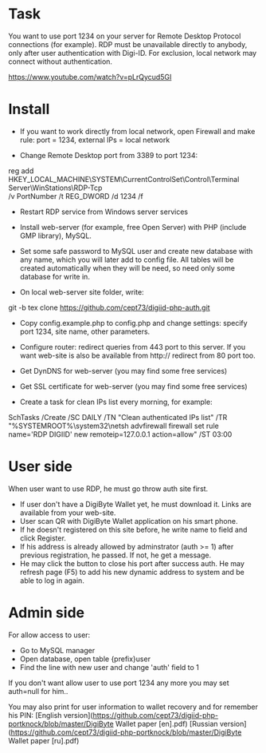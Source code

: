 Task
=========================================================================================================

You want to use port 1234 on your server for Remote Desktop Protocol connections (for example). RDP must be unavailable directly to anybody, only after user authentication with Digi-ID. For exclusion, local network may connect without authentication.

https://www.youtube.com/watch?v=pLrQycud5GI

Install
=========================================================================================================

* If you want to work directly from local network, open Firewall and make rule: port = 1234, external IPs = local network

* Change Remote Desktop port from 3389 to port 1234:

reg add HKEY_LOCAL_MACHINE\SYSTEM\CurrentControlSet\Control\Terminal Server\WinStations\RDP-Tcp \
	/v PortNumber /t REG_DWORD /d 1234 /f

* Restart RDP service from Windows server services

* Install web-server (for example, free Open Server) with PHP (include GMP library), MySQL.

* Set some safe password to MySQL user and create new database with any name, which you will later add to config file. All tables will be created automatically when they will be need, so need only some database for write in.

* On local web-server site folder, write: 

git -b tex clone https://github.com/cept73/digiid-php-auth.git

* Copy config.example.php to config.php and change settings: specify port 1234, site name, other parameters.

* Configure router: redirect queries from 443 port to this server. If you want web-site is also be available from http:// redirect from 80 port too. 

* Get DynDNS for web-server (you may find some free services)

* Get SSL certificate for web-server (you may find some free services)

* Create a task for clean IPs list every morning, for example:

SchTasks /Create /SC DAILY /TN "Clean authenticated IPs list" /TR "%SYSTEMROOT%\system32\netsh advfirewall firewall set rule name='RDP DIGIID' new remoteip=127.0.0.1 action=allow" /ST 03:00

User side
=========================================================================================================

When user want to use RDP, he must go throw auth site first.

* If user don't have a DigiByte Wallet yet, he must download it. Links are available from your web-site.
* User scan QR with DigiByte Wallet application on his smart phone.
* If he doesn't registered on this site before, he write name to field and click Register.
* If his address is already allowed by adminstrator (auth >= 1) after previous registration, he passed. If not, he get a message.
* He may click the button to close his port after success auth. He may refresh page (F5) to add his new dynamic address to system and be able to log in again.

Admin side
==========================================================================================================

For allow access to user:
* Go to MySQL manager
* Open database, open table {prefix}user
* Find the line with new user and change 'auth' field to 1

If you don't want allow user to use port 1234 any more you may set auth=null for him..

You may also print for user information to wallet recovery and for remember his PIN: 
[English version](https://github.com/cept73/digiid-php-portknock/blob/master/DigiByte Wallet paper [en].pdf)
[Russian version](https://github.com/cept73/digiid-php-portknock/blob/master/DigiByte Wallet paper [ru].pdf)
